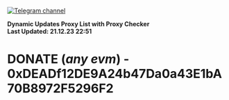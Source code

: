 [![Telegram channel](https://img.shields.io/endpoint?url=https://runkit.io/damiankrawczyk/telegram-badge/branches/master?url=https://t.me/n4z4v0d)](https://t.me/n4z4v0d) 

**Dynamic Updates Proxy List with Proxy Checker**  
**Last Updated: 21.12.23 22:51**

# DONATE (_any evm_) - 0xDEADf12DE9A24b47Da0a43E1bA70B8972F5296F2
